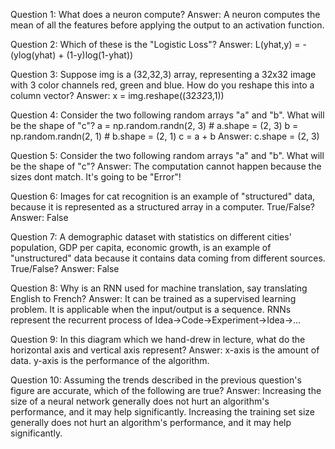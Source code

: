 Question 1:	What does a neuron compute?
Answer: 	A neuron computes the mean of all the features before applying the output to an activation function.

Question 2: Which of these is the "Logistic Loss"?
Answer: 	L(yhat,y) = -(ylog(yhat) + (1-y)log(1-yhat))
		
Question 3: Suppose img is a (32,32,3) array, representing a 32x32 image with 3 color channels red, green and blue. How do you reshape this into a column vector?
Answer: 	x = img.reshape((32*32*3,1))

Question 4: Consider the two following random arrays "a" and "b". What will be the shape of "c"?
			a = np.random.randn(2, 3) # a.shape = (2, 3)
			b = np.random.randn(2, 1) # b.shape = (2, 1)
			c = a + b
Answer: 	c.shape = (2, 3)

Question 5: Consider the two following random arrays "a" and "b". What will be the shape of "c"?
Answer: 	The computation cannot happen because the sizes dont match. It's going to be "Error"!

Question 6: Images for cat recognition is an example of "structured" data, because it is represented as a structured 
			array in a computer. True/False?
Answer: 	False

Question 7: A demographic dataset with statistics on different cities' population, GDP per capita, economic growth, is an example of 
			"unstructured" data because it contains data coming from different sources. True/False?
Answer: 	False

Question 8: Why is an RNN used for machine translation, say translating English to French?
Answer: 	It can be trained as a supervised learning problem.
			It is applicable when the input/output is a sequence.
			RNNs represent the recurrent process of Idea->Code->Experiment->Idea->...

Question 9: In this diagram which we hand-drew in lecture, what do the horizontal axis and vertical axis represent?
Answer: 	x-axis is the amount of data.
			y-axis is the performance of the algorithm.

Question 10: Assuming the trends described in the previous question's figure are accurate, which of the following are true?
Answer: 	Increasing the size of a neural network generally does not hurt an algorithm's performance, and it may help significantly.
			Increasing the training set size generally does not hurt an algorithm's performance, and it may help significantly.
